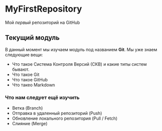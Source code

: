 # MyFirstRepository
Мой *первый* репозиторий на GitHub 
## Текущий модуль 
В данный момент мы изучаем модуль под названием **Git**.
Мы уже знаем следующие вещи:
* Что такое Система Контроля Версий (СКВ) и какие типы систем бывают.
* Что такое Git
* Что такое GitHub
* Что такео Markdown

### Что нам следует ещё изучить 
* Ветка (Branch) 
* Отправка в удаленный репозиторий (Push) 
* Обновление локального репозитория (Pull / Fetch) 
* Слияние (Merge)